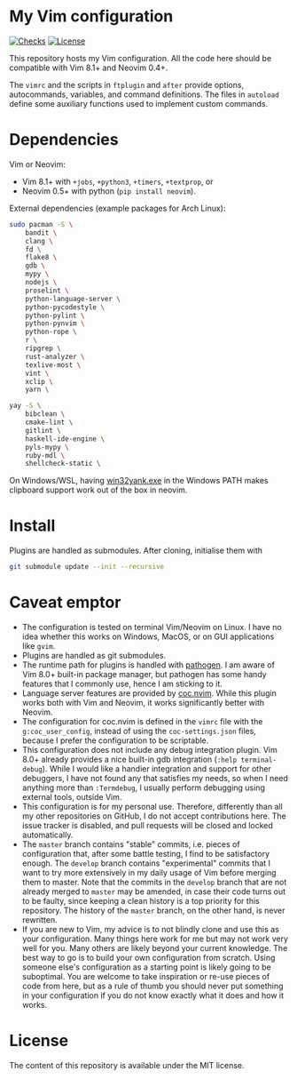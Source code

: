# My Vim configuration
[![Checks](https://github.com/m-pilia/.vim/workflows/Checks/badge.svg)](https://github.com/m-pilia/.vim/actions/workflows/checks.yml)
[![License](https://img.shields.io/badge/License-MIT-blue.svg)](https://github.com/m-pilia/.vim/blob/master/LICENSE)

This repository hosts my Vim configuration. All the code here should be
compatible with Vim 8.1+ and Neovim 0.4+.

The `vimrc` and the scripts in `ftplugin` and `after` provide options,
autocommands, variables, and command definitions. The files in `autoload`
define some auxiliary functions used to implement custom commands.

# Dependencies

Vim or Neovim:
  + Vim 8.1+ with `+jobs`, `+python3`, `+timers`, `+textprop`, or
  + Neovim 0.5+ with python (`pip install neovim`).

External dependencies (example packages for Arch Linux):
```sh
sudo pacman -S \
    bandit \
    clang \
    fd \
    flake8 \
    gdb \
    mypy \
    nodejs \
    proselint \
    python-language-server \
    python-pycodestyle \
    python-pylint \
    python-pynvim \
    python-rope \
    r \
    ripgrep \
    rust-analyzer \
    texlive-most \
    vint \
    xclip \
    yarn \

yay -S \
    bibclean \
    cmake-lint \
    gitlint \
    haskell-ide-engine \
    pyls-mypy \
    ruby-mdl \
    shellcheck-static \

```

On Windows/WSL, having [win32yank.exe](https://github.com/equalsraf/win32yank)
in the Windows PATH makes clipboard support work out of the box in neovim.

# Install

Plugins are handled as submodules. After cloning, initialise them with
```sh
git submodule update --init --recursive
```

# Caveat emptor

* The configuration is tested on terminal Vim/Neovim on Linux. I have no idea
  whether this works on Windows, MacOS, or on GUI applications like `gvim`.
* Plugins are handled as git submodules.
* The runtime path for plugins is handled with [pathogen](https://github.com/tpope/vim-pathogen).
  I am aware of Vim 8.0+ built-in package manager, but pathogen has some handy
  features that I commonly use, hence I am sticking to it.
* Language server features are provided by
  [coc.nvim](https://github.com/neoclide/coc.nvim). While this plugin works
  both with Vim and Neovim, it works significantly better with Neovim.
* The configuration for coc.nvim is defined in the `vimrc` file with the
  `g:coc_user_config`, instead of using the `coc-settings.json` files, because
  I prefer the configuration to be scriptable.
* This configuration does not include any debug integration plugin. Vim 8.0+
  already provides a nice built-in gdb integration (`:help terminal-debug`).
  While I would like a handier integration and support for other debuggers, I
  have not found any that satisfies my needs, so when I need anything more
  than `:Termdebug`, I usually perform debugging using external tools, outside
  Vim.
* This configuration is for my personal use. Therefore, differently than all my
  other repositories on GitHub, I do not accept contributions here. The issue
  tracker is disabled, and pull requests will be closed and locked
  automatically.
* The `master` branch contains "stable" commits, i.e. pieces of configuration
  that, after some battle testing, I find to be satisfactory enough. The
  `develop` branch contains "experimental" commits that I want to try more
  extensively in my daily usage of Vim before merging them to master. Note that
  the commits in the `develop` branch that are not already merged to `master`
  may be amended, in case their code turns out to be faulty, since keeping a
  clean history is a top priority for this repository. The history of the
  `master` branch, on the other hand, is never rewritten.
* If you are new to Vim, my advice is to not blindly clone and use this as
  your configuration. Many things here work for me but may not work very well
  for you. Many others are likely beyond your current knowledge. The best way
  to go is to build your own configuration from scratch. Using someone else's
  configuration as a starting point is likely going to be suboptimal. You are
  welcome to take inspiration or re-use pieces of code from here, but as a rule
  of thumb you should never put something in your configuration if you do not
  know exactly what it does and how it works.

# License

The content of this repository is available under the MIT license.
